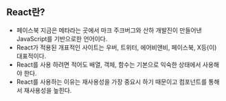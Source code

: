 ## React란?
- 페이스북 지금은 메타라는 곳에서 마크 주크버그와 산하 개발진이 만들어낸 JavaScript를 기반으로한 언어이다.
- React가 적용된 개표적인 사이트는 우버, 트위터, 에어비앤비, 페이스북, X등(이) 대표적이다.
- React를 사용 하려면 적어도 배열, 객체, 함수는 기본으로 익숙한 상태에서 사용해야 한다.
- React를 사용하는 이유는 재사용성을 가장 중요시 하기 때문이고 컴포넌트를 통해서 재사용성을 높힌다.
